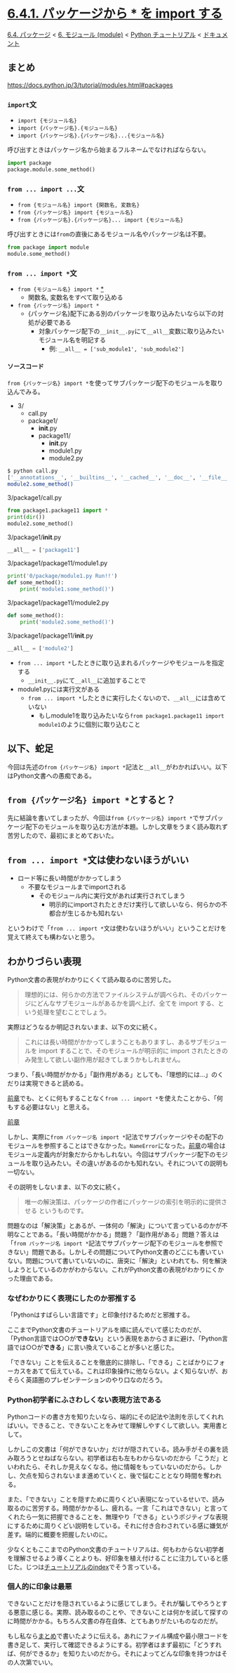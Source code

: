 # [6.4.1. パッケージから * を import する](https://docs.python.jp/3/tutorial/modules.html#importing-from-a-package)

[6.4. パッケージ](https://docs.python.jp/3/tutorial/modules.html#packages) < [6. モジュール (module)](https://docs.python.jp/3/tutorial/modules.html) < [Python チュートリアル](https://docs.python.jp/3/tutorial/index.html) < [ドキュメント](https://docs.python.jp/3/index.html)

## まとめ

https://docs.python.jp/3/tutorial/modules.html#packages

### `import`文

* `import {モジュール名}`
* `import {パッケージ名}.{モジュール名}`
* `import {パッケージ名}.{パッケージ名}...{モジュール名}`

呼び出すときはパッケージ名から始まるフルネームでなければならない。

```python
import package
package.module.some_method()
```

### `from ... import ...`文

* `from {モジュール名} import {関数名, 変数名}`
* `from {パッケージ名} import {モジュール名}`
* `from {パッケージ名}.{パッケージ名}... import {モジュール名}`

呼び出すときには`from`の直後にあるモジュール名やパッケージ名は不要。

```python
from package import module
module.some_method()
```

### `from ... import *`文

* `from {モジュール名} import *` [*](https://docs.python.jp/3/tutorial/modules.html#more-on-modules)
    * 関数名, 変数名をすべて取り込める
* `from {パッケージ名} import *`
    * {パッケージ名}配下にある別のパッケージを取り込みたいなら以下の対処が必要である
        * 対象パッケージ配下の`__init__.py`にて`__all__`変数に取り込みたいモジュール名を明記する
            * 例: `__all__ = ['sub_module1', 'sub_module2']`

#### ソースコード

`from {パッケージ名} import *`を使ってサブパッケージ配下のモジュールを取り込んでみる。

* 3/
    * call.py
    * package1/
        * __init__.py
        * package11/
            * __init__.py
            * module1.py
            * module2.py

```sh
$ python call.py 
['__annotations__', '__builtins__', '__cached__', '__doc__', '__file__', '__loader__', '__name__', '__package__', '__spec__', 'module2']
module2.some_method()
```
3/package1/call.py
```python
from package1.package11 import *
print(dir())
module2.some_method()
```
3/package1/__init__.py
```python
__all__ = ['package11']
```
3/package1/package11/module1.py
```python
print('0/package/module1.py Run!!')
def some_method():
    print('module1.some_method()')
```
3/package1/package11/module2.py
```python
def some_method():
    print('module2.some_method()')
```
3/package1/package11/__init__.py
```python
__all__ = ['module2']
```

* `from ... import *`したときに取り込まれるパッケージやモジュールを指定する
    * `__init__.py`にて`__all__`に追加することで
* module1.pyには実行文がある
    * `from ... import *`したときに実行したくないので、`__all__`には含めていない
        * もしmodule1を取り込みたいなら`from package1.package11 import module1`のように個別に取り込むこと

## 以下、蛇足

今回は先述の`from {パッケージ名} import *`記法と`__all__`がわかればいい。以下はPython文書への愚痴である。

## `from {パッケージ名} import *`とすると？

先に結論を書いてしまったが、今回は`from {パッケージ名} import *`でサブパッケージ配下のモジュールを取り込む方法が本題。しかし文章をうまく読み取れず苦労したので、最初にまとめておいた。

## `from ... import *`文は使わないほうがいい

* ロード等に長い時間がかかってしまう
    * 不要なモジュールまでimportされる
        * そのモジュール内に実行文があれば実行されてしまう
            * 明示的にimportされたときだけ実行して欲しいなら、何らかの不都合が生じるかも知れない

というわけで「`from ... import *`文は使わないほうがいい」ということだけを覚えて終えても構わないと思う。

## わかりづらい表現

Python文書の表現がわかりにくくて読み取るのに苦労した。

> 理想的には、何らかの方法でファイルシステムが調べられ、そのパッケージにどんなサブモジュールがあるかを調べ上げ、全てを import する、という処理を望むことでしょう。

実際はどうなるか明記されないまま、以下の文に続く。

> これには長い時間がかかってしまうこともありますし、あるサブモジュールを import することで、そのモジュールが明示的に import されたときのみ発生して欲しい副作用が起きてしまうかもしれません。

つまり、「長い時間がかかる」「副作用がある」としても、「理想的には…」のくだりは実現できると読める。

[前章](https://docs.python.jp/3/tutorial/modules.html#more-on-modules)でも、とくに何もすることなく`from ... import *`を使えたことから、「何もする必要はない」と思える。

[前章](https://docs.python.jp/3/tutorial/modules.html#more-on-modules)

しかし、実際に`from パッケージ名 import *`記法でサブパッケージやその配下のモジュールを参照することはできなかった。`NameError`になった。[前章](https://docs.python.jp/3/tutorial/modules.html#more-on-modules)の場合はモジュール定義内が対象だからかもしれない。今回はサブパッケージ配下のモジュールを取り込みたい。その違いがあるのかも知れない。それについての説明も一切ない。

その説明をしないまま、以下の文に続く。

> 唯一の解決策は、パッケージの作者にパッケージの索引を明示的に提供させる というものです。

問題なのは「解決策」とあるが、一体何の「解決」について言っているのかが不明なことである。「長い時間がかかる」問題？「副作用がある」問題？答えは「`from パッケージ名 import *`記法でサブパッケージ配下のモジュールを参照できない」問題である。しかしその問題についてPython文書のどこにも書いていない。問題について書いていないのに、唐突に「解決」といわれても、何を解決しようとしているのかがわからない。これがPython文書の表現がわかりにくかった理由である。

### なぜわかりにく表現にしたのか邪推する

「Pythonはすばらしい言語です」と印象付けるためだと邪推する。

ここまでPython文書のチュートリアルを順に読んでいて感じたのだが、「Python言語では○○が<strong>できない</strong>」という表現をあからさまに避け、「Python言語では○○が<strong>できる</strong>」に言い換えていることが多いと感じた。

「できない」ことを伝えることを徹底的に排除し、「できる」ことばかりにフォーカスをあてて伝えている。これは印象操作に他ならない。よく知らないが、おそらく英語圏のプレゼンテーションのやり口なのだろう。

### Python初学者にふさわしくない表現方法である

Pythonコードの書き方を知りたいなら、端的にその記法や法則を示してくれればいい。できること、できないことをみせて理解しやすくして欲しい。実用書として。

しかしこの文書は「何ができないか」だけが隠されている。読み手がその裏を読み取ろうとせねばならない。初学者は右も左もわからないのだから「こうだ」といわれたら、それしか見えなくなる。他に情報をもっていないのだから。しかし、欠点を知らされないまま進めていくと、後で悩むこととなり時間を奪われる。

また、「できない」ことを隠すために周りくどい表現になっているせいで、読み取るのに苦労する。時間がかかるし、疲れる。一言「これはできない」と言ってくれたら一気に把握できることを、無理やり「できる」というポジティブな表現にするために周りくどい説明をしている。それに付き合わされている感に嫌気が差す。端的に概要を把握したいのに。

少なくともここまでのPython文書のチュートリアルは、何もわからない初学者を理解させるよう導くことよりも、好印象を植え付けることに注力していると感じた。じつは[チュートリアルのindex](https://docs.python.jp/3/tutorial/index.html)でそう言っている。

### 個人的に印象は最悪

できないことだけを隠されているように感じてしまう。それが騙してやろうとする悪意に感じる。実際、読み取るのことや、できないことは何かを試して探すのに時間がかかる。もちろん文書の存在自体、とてもありがたいものなのだが。

もし私なら[まとめ](#まとめ)で書いたように伝える。あれにファイル構成や最小限コードを書き足して、実行して確認できるようにする。初学者はまず最初に「どうすれば、何ができるか」を知りたいのだから。それによってどんな印象を持つかはその人次第でいい。

